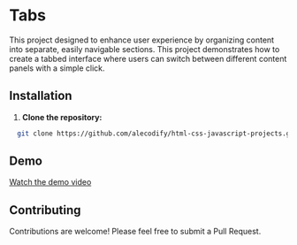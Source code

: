 # Tabs

This project designed to enhance user experience by organizing content into separate, easily navigable sections. This project demonstrates how to create a tabbed interface where users can switch between different content panels with a simple click.

## Installation

1. **Clone the repository:**
```bash
  git clone https://github.com/alecodify/html-css-javascript-projects.git
```

## Demo
[Watch the demo video](https://github.com/user-attachments/assets/d02a8b10-0c7e-4aa9-90eb-7b2f53a12ccf)

## Contributing
Contributions are welcome! Please feel free to submit a Pull Request.